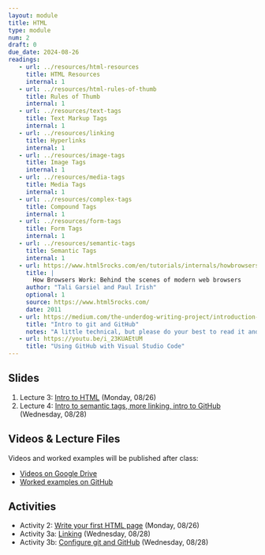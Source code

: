 ```yaml
---
layout: module
title: HTML
type: module
num: 2
draft: 0
due_date: 2024-08-26
readings:
   - url: ../resources/html-resources
     title: HTML Resources
     internal: 1
   - url: ../resources/html-rules-of-thumb
     title: Rules of Thumb
     internal: 1
   - url: ../resources/text-tags
     title: Text Markup Tags
     internal: 1
   - url: ../resources/linking
     title: Hyperlinks
     internal: 1
   - url: ../resources/image-tags
     title: Image Tags
     internal: 1
   - url: ../resources/media-tags
     title: Media Tags
     internal: 1
   - url: ../resources/complex-tags
     title: Compound Tags
     internal: 1
   - url: ../resources/form-tags
     title: Form Tags
     internal: 1
   - url: ../resources/semantic-tags
     title: Semantic Tags
     internal: 1
   - url: https://www.html5rocks.com/en/tutorials/internals/howbrowserswork/
     title: |
       How Browsers Work: Behind the scenes of modern web browsers
     author: "Tali Garsiel and Paul Irish"
     optional: 1
     source: https://www.html5rocks.com/
     date: 2011
   - url: https://medium.com/the-underdog-writing-project/introduction-to-git-and-github-a5fdf5633923
     title: "Intro to git and GitHub"
     notes: "A little technical, but please do your best to read it and come to tutorial with questions."
   - url: https://youtu.be/i_23KUAEtUM
     title: "Using GitHub with Visual Studio Code"
---
```


## Slides
1. Lecture 3: <a href="https://docs.google.com/presentation/d/1U8KFD9jWyQp6nqQOS-cUe3_vHVaKoF_T/edit?usp=sharing&ouid=113376576186080604800&rtpof=true&sd=true" target="_blank">Intro to HTML</a> (Monday, 08/26)
1. Lecture 4: <a href="https://docs.google.com/presentation/d/1h-grizseMadQCAno5iL2dkDm0h9VlT1o/edit?usp=sharing&ouid=113376576186080604800&rtpof=true&sd=true" target="_blank">Intro to semantic tags, more linking, intro to GitHub</a> (Wednesday, 08/28)

## Videos & Lecture Files
Videos and worked examples will be published after class:
* <a href="https://drive.google.com/drive/folders/11Ra-DrGJOYMOC6Ag_3GS6ShxZFCPdKh6" target="_blank">Videos on Google Drive</a>
* <a href="https://github.com/vanwars/csci344" target="_blank">Worked examples on GitHub</a>

## Activities
* Activity 2: <a href="https://docs.google.com/document/d/1S6P6G3xBS4nBcAZEWBvIC0_lqH5p_Xp6/edit?usp=sharing&ouid=113376576186080604800&rtpof=true&sd=true" target="_blank">Write your first HTML page</a> (Monday, 08/26)
* Activity 3a: <a href="/fall2024/course-files/lectures/lecture04.zip">Linking</a> (Wednesday, 08/28)
* Activity 3b: <a href="../activities/github">Configure git and GitHub</a> (Wednesday, 08/28)
